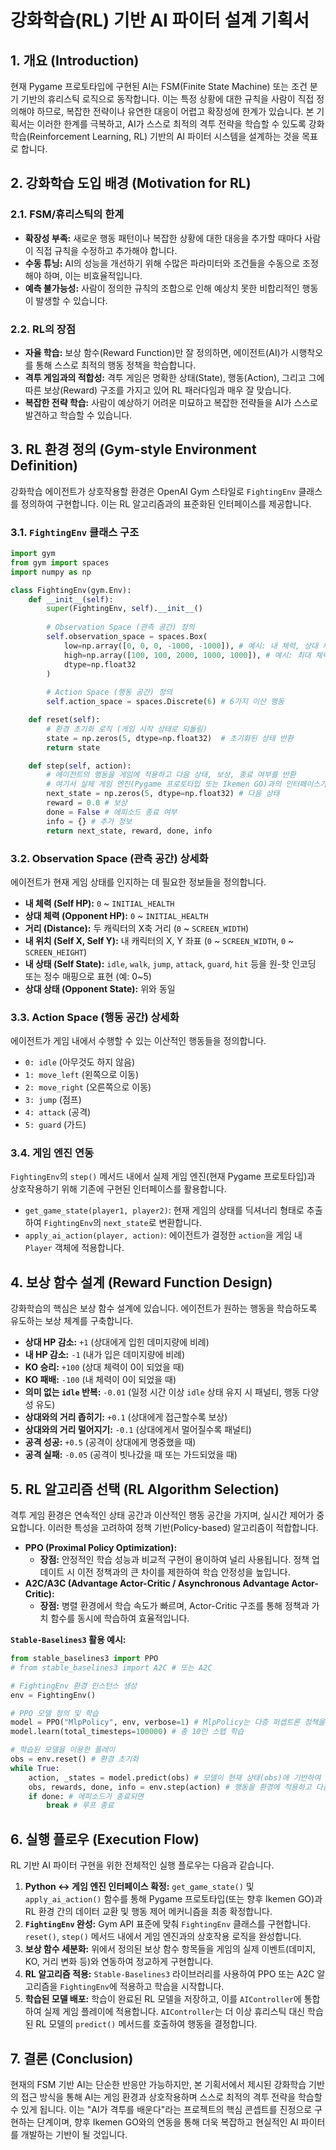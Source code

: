 # 강화학습(RL) 기반 AI 파이터 설계 기획서

## 1. 개요 (Introduction)

현재 Pygame 프로토타입에 구현된 AI는 FSM(Finite State Machine) 또는 조건 분기 기반의 휴리스틱 로직으로 동작합니다. 이는 특정 상황에 대한 규칙을 사람이 직접 정의해야 하므로, 복잡한 전략이나 유연한 대응이 어렵고 확장성에 한계가 있습니다. 본 기획서는 이러한 한계를 극복하고, AI가 스스로 최적의 격투 전략을 학습할 수 있도록 강화학습(Reinforcement Learning, RL) 기반의 AI 파이터 시스템을 설계하는 것을 목표로 합니다.

## 2. 강화학습 도입 배경 (Motivation for RL)

### 2.1. FSM/휴리스틱의 한계
*   **확장성 부족:** 새로운 행동 패턴이나 복잡한 상황에 대한 대응을 추가할 때마다 사람이 직접 규칙을 수정하고 추가해야 합니다.
*   **수동 튜닝:** AI의 성능을 개선하기 위해 수많은 파라미터와 조건들을 수동으로 조정해야 하며, 이는 비효율적입니다.
*   **예측 불가능성:** 사람이 정의한 규칙의 조합으로 인해 예상치 못한 비합리적인 행동이 발생할 수 있습니다.

### 2.2. RL의 장점
*   **자율 학습:** 보상 함수(Reward Function)만 잘 정의하면, 에이전트(AI)가 시행착오를 통해 스스로 최적의 행동 정책을 학습합니다.
*   **격투 게임과의 적합성:** 격투 게임은 명확한 상태(State), 행동(Action), 그리고 그에 따른 보상(Reward) 구조를 가지고 있어 RL 패러다임과 매우 잘 맞습니다.
*   **복잡한 전략 학습:** 사람이 예상하기 어려운 미묘하고 복잡한 전략들을 AI가 스스로 발견하고 학습할 수 있습니다.

## 3. RL 환경 정의 (Gym-style Environment Definition)

강화학습 에이전트가 상호작용할 환경은 OpenAI Gym 스타일로 `FightingEnv` 클래스를 정의하여 구현합니다. 이는 RL 알고리즘과의 표준화된 인터페이스를 제공합니다.

### 3.1. `FightingEnv` 클래스 구조

```python
import gym
from gym import spaces
import numpy as np

class FightingEnv(gym.Env):
    def __init__(self):
        super(FightingEnv, self).__init__()
        
        # Observation Space (관측 공간) 정의
        self.observation_space = spaces.Box(
            low=np.array([0, 0, 0, -1000, -1000]), # 예시: 내 체력, 상대 체력, 거리, 내 x, 내 y
            high=np.array([100, 100, 2000, 1000, 1000]), # 예시: 최대 체력, 최대 거리, 최대 x, 최대 y
            dtype=np.float32
        )
        
        # Action Space (행동 공간) 정의
        self.action_space = spaces.Discrete(6) # 6가지 이산 행동

    def reset(self):
        # 환경 초기화 로직 (게임 시작 상태로 되돌림)
        state = np.zeros(5, dtype=np.float32)  # 초기화된 상태 반환
        return state

    def step(self, action):
        # 에이전트의 행동을 게임에 적용하고 다음 상태, 보상, 종료 여부를 반환
        # 여기서 실제 게임 엔진(Pygame 프로토타입 또는 Ikemen GO)과의 인터페이스가 필요
        next_state = np.zeros(5, dtype=np.float32) # 다음 상태
        reward = 0.0 # 보상
        done = False # 에피소드 종료 여부
        info = {} # 추가 정보
        return next_state, reward, done, info
```

### 3.2. Observation Space (관측 공간) 상세화

에이전트가 현재 게임 상태를 인지하는 데 필요한 정보들을 정의합니다.
*   **내 체력 (Self HP):** `0` ~ `INITIAL_HEALTH`
*   **상대 체력 (Opponent HP):** `0` ~ `INITIAL_HEALTH`
*   **거리 (Distance):** 두 캐릭터의 X축 거리 (`0` ~ `SCREEN_WIDTH`)
*   **내 위치 (Self X, Self Y):** 내 캐릭터의 X, Y 좌표 (`0` ~ `SCREEN_WIDTH`, `0` ~ `SCREEN_HEIGHT`)
*   **내 상태 (Self State):** `idle`, `walk`, `jump`, `attack`, `guard`, `hit` 등을 원-핫 인코딩 또는 정수 매핑으로 표현 (예: 0~5)
*   **상대 상태 (Opponent State):** 위와 동일

### 3.3. Action Space (행동 공간) 상세화

에이전트가 게임 내에서 수행할 수 있는 이산적인 행동들을 정의합니다.
*   `0: idle` (아무것도 하지 않음)
*   `1: move_left` (왼쪽으로 이동)
*   `2: move_right` (오른쪽으로 이동)
*   `3: jump` (점프)
*   `4: attack` (공격)
*   `5: guard` (가드)

### 3.4. 게임 엔진 연동

`FightingEnv`의 `step()` 메서드 내에서 실제 게임 엔진(현재 Pygame 프로토타입)과 상호작용하기 위해 기존에 구현된 인터페이스를 활용합니다.
*   `get_game_state(player1, player2)`: 현재 게임의 상태를 딕셔너리 형태로 추출하여 `FightingEnv`의 `next_state`로 변환합니다.
*   `apply_ai_action(player, action)`: 에이전트가 결정한 `action`을 게임 내 `Player` 객체에 적용합니다.

## 4. 보상 함수 설계 (Reward Function Design)

강화학습의 핵심은 보상 함수 설계에 있습니다. 에이전트가 원하는 행동을 학습하도록 유도하는 보상 체계를 구축합니다.

*   **상대 HP 감소:** `+1` (상대에게 입힌 데미지량에 비례)
*   **내 HP 감소:** `-1` (내가 입은 데미지량에 비례)
*   **KO 승리:** `+100` (상대 체력이 0이 되었을 때)
*   **KO 패배:** `-100` (내 체력이 0이 되었을 때)
*   **의미 없는 `idle` 반복:** `-0.01` (일정 시간 이상 `idle` 상태 유지 시 패널티, 행동 다양성 유도)
*   **상대와의 거리 좁히기:** `+0.1` (상대에게 접근할수록 보상)
*   **상대와의 거리 멀어지기:** `-0.1` (상대에게서 멀어질수록 패널티)
*   **공격 성공:** `+0.5` (공격이 상대에게 명중했을 때)
*   **공격 실패:** `-0.05` (공격이 빗나갔을 때 또는 가드되었을 때)

## 5. RL 알고리즘 선택 (RL Algorithm Selection)

격투 게임 환경은 연속적인 상태 공간과 이산적인 행동 공간을 가지며, 실시간 제어가 중요합니다. 이러한 특성을 고려하여 정책 기반(Policy-based) 알고리즘이 적합합니다.

*   **PPO (Proximal Policy Optimization):**
    *   **장점:** 안정적인 학습 성능과 비교적 구현이 용이하여 널리 사용됩니다. 정책 업데이트 시 이전 정책과의 큰 차이를 제한하여 학습 안정성을 높입니다.
*   **A2C/A3C (Advantage Actor-Critic / Asynchronous Advantage Actor-Critic):**
    *   **장점:** 병렬 환경에서 학습 속도가 빠르며, Actor-Critic 구조를 통해 정책과 가치 함수를 동시에 학습하여 효율적입니다.

**`Stable-Baselines3` 활용 예시:**

```python
from stable_baselines3 import PPO
# from stable_baselines3 import A2C # 또는 A2C

# FightingEnv 환경 인스턴스 생성
env = FightingEnv()

# PPO 모델 정의 및 학습
model = PPO("MlpPolicy", env, verbose=1) # MlpPolicy는 다층 퍼셉트론 정책을 의미
model.learn(total_timesteps=100000) # 총 10만 스텝 학습

# 학습된 모델을 이용한 플레이
obs = env.reset() # 환경 초기화
while True:
    action, _states = model.predict(obs) # 모델이 현재 상태(obs)에 기반하여 행동(action) 예측
    obs, rewards, done, info = env.step(action) # 행동을 환경에 적용하고 다음 상태, 보상 등 획득
    if done: # 에피소드가 종료되면
        break # 루프 종료
```

## 6. 실행 플로우 (Execution Flow)

RL 기반 AI 파이터 구현을 위한 전체적인 실행 플로우는 다음과 같습니다.

1.  **Python ↔ 게임 엔진 인터페이스 확정:** `get_game_state()` 및 `apply_ai_action()` 함수를 통해 Pygame 프로토타입(또는 향후 Ikemen GO)과 RL 환경 간의 데이터 교환 및 행동 제어 메커니즘을 최종 확정합니다.
2.  **`FightingEnv` 완성:** Gym API 표준에 맞춰 `FightingEnv` 클래스를 구현합니다. `reset()`, `step()` 메서드 내에서 게임 엔진과의 상호작용 로직을 완성합니다.
3.  **보상 함수 세분화:** 위에서 정의된 보상 함수 항목들을 게임의 실제 이벤트(데미지, KO, 거리 변화 등)와 연동하여 정교하게 구현합니다.
4.  **RL 알고리즘 적용:** `Stable-Baselines3` 라이브러리를 사용하여 PPO 또는 A2C 알고리즘을 `FightingEnv`에 적용하고 학습을 시작합니다.
5.  **학습된 모델 배포:** 학습이 완료된 RL 모델을 저장하고, 이를 `AIController`에 통합하여 실제 게임 플레이에 적용합니다. `AIController`는 더 이상 휴리스틱 대신 학습된 RL 모델의 `predict()` 메서드를 호출하여 행동을 결정합니다.

## 7. 결론 (Conclusion)

현재의 FSM 기반 AI는 단순한 반응만 가능하지만, 본 기획서에서 제시된 강화학습 기반의 접근 방식을 통해 AI는 게임 환경과 상호작용하며 스스로 최적의 격투 전략을 학습할 수 있게 됩니다. 이는 "AI가 격투를 배운다"라는 프로젝트의 핵심 콘셉트를 진정으로 구현하는 단계이며, 향후 Ikemen GO와의 연동을 통해 더욱 복잡하고 현실적인 AI 파이터를 개발하는 기반이 될 것입니다.
